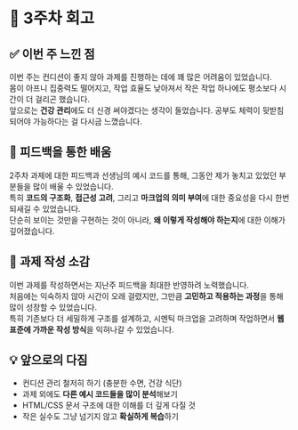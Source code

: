 # 📘 3주차 회고

## ✅ 이번 주 느낀 점

이번 주는 컨디션이 좋지 않아 과제를 진행하는 데에 꽤 많은 어려움이 있었습니다.  
몸이 아프니 집중력도 떨어지고, 작업 효율도 낮아져서 작은 작업 하나에도 평소보다 시간이 더 걸리곤 했습니다.  
앞으로는 **건강 관리**에도 더 신경 써야겠다는 생각이 들었습니다. 공부도 체력이 뒷받침되어야 가능하다는 걸 다시금 느꼈습니다.

## 📝 피드백을 통한 배움

2주차 과제에 대한 피드백과 선생님의 예시 코드를 통해, 그동안 제가 놓치고 있었던 부분들을 많이 배울 수 있었습니다.  
특히 **코드의 구조화**, **접근성 고려**, 그리고 **마크업의 의미 부여**에 대한 중요성을 다시 한번 되새길 수 있었습니다.  
단순히 보이는 것만을 구현하는 것이 아니라, **왜 이렇게 작성해야 하는지**에 대한 이해가 깊어졌습니다.

## 🔧 과제 작성 소감

이번 과제를 작성하면서는 지난주 피드백을 최대한 반영하려 노력했습니다.  
처음에는 익숙하지 않아 시간이 오래 걸렸지만, 그만큼 **고민하고 적용하는 과정**을 통해 많이 성장할 수 있었습니다.  
특히 기존보다 더 세밀하게 구조를 설계하고, 시멘틱 마크업을 고려하며 작업하면서 **웹 표준에 가까운 작성 방식**을 익혀나갈 수 있었습니다.

## 💡 앞으로의 다짐

- 컨디션 관리 철저히 하기 (충분한 수면, 건강 식단)
- 과제 외에도 **다른 예시 코드들을 많이 분석**해보기
- HTML/CSS 문서 구조에 대한 이해를 더 깊게 다질 것
- 작은 실수도 그냥 넘기지 않고 **확실하게 복습**하기